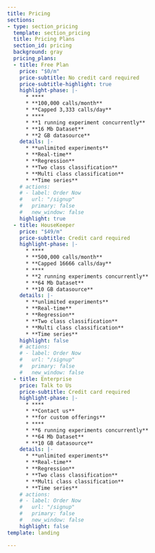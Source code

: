 ```yaml
---
title: Pricing
sections:
- type: section_pricing
  template: section_pricing
  title: Pricing Plans
  section_id: pricing
  background: gray
  pricing_plans:
  - title: Free Plan
    price: "$0/m"
    price-subtitle: No credit card required
    price-subtitle-highlight: true
    highlight-phase: |-
      * ****
      * **100,000 calls/month**
      * **Capped 3,333 calls/day**
      * ****
      * **1 running experiment concurrently**
      * **16 Mb Dataset**
      * **2 GB datasource**
    details: |-
      * **unlimited experiments**
      * **Real-time**
      * **Regression**
      * **Two class classification** 
      * **Multi class classification** 
      * **Time series**
    # actions:
    # - label: Order Now
    #   url: "/signup"
    #   primary: false
    #   new_window: false
    highlight: true
  - title: HouseKeeper
    price: "$49/m"
    price-subtitle: Credit card required
    highlight-phase: |-
      * ****
      * **500,000 calls/month**
      * **Capped 16666 calls/day**
      * ****
      * **2 running experiments concurrently**
      * **64 Mb Dataset**
      * **10 GB datasource**
    details: |-
      * **unlimited experiments**
      * **Real-time**
      * **Regression**
      * **Two class classification** 
      * **Multi class classification** 
      * **Time series**
    highlight: false
    # actions:
    # - label: Order Now
    #   url: "/signup"
    #   primary: false
    #   new_window: false
  - title: Enterprise
    price: Talk to Us
    price-subtitle: Credit card required
    highlight-phase: |-
      * ****
      * **Contact us**
      * **for custom offerings**
      * ****
      * **6 running experiments concurrently**
      * **64 Mb Dataset**
      * **10 GB datasource**
    details: |-
      * **unlimited experiments**
      * **Real-time**
      * **Regression**
      * **Two class classification** 
      * **Multi class classification** 
      * **Time series**
    # actions:
    # - label: Order Now
    #   url: "/signup"
    #   primary: false
    #   new_window: false
    highlight: false
template: landing

---
```

